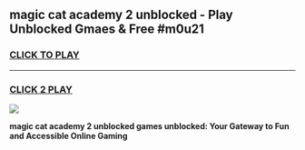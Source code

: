 
## magic cat academy 2 unblocked - Play Unblocked Gmaes & Free #m0u21
<h3>
<a href="https://news.freeplayer.one?title=magic_cat_academy_2_unblocked&ref=03M">CLICK TO PLAY</a></h3>
<hr>

<h3>
<a href="https://news.freeplayer.one?title=magic_cat_academy_2_unblocked&ref=03M">CLICK 2 PLAY</a>
  
</h3>

<a href="https://news.freeplayer.one?title=magic_cat_academy_2_unblocked&ref=03M"><img src="https://clearcache.store/games.png"></a>


**magic cat academy 2 unblocked games unblocked: Your Gateway to Fun and Accessible Online Gaming**
